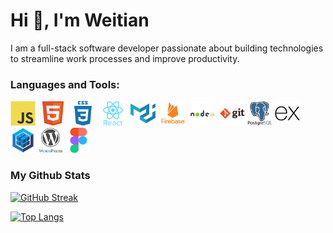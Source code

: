 <h1>Hi 👋, I'm Weitian</h1>
<p>I am a full-stack software developer passionate about building technologies to streamline work processes and improve productivity.</p>

### Languages and Tools:
<div>
  <img src="https://github.com/devicons/devicon/blob/master/icons/javascript/javascript-original.svg" title="JavaScript" alt="JavaScript" width="40" height="40"/>&nbsp;
  <img src="https://github.com/devicons/devicon/blob/master/icons/html5/html5-original.svg" title="HTML5" alt="HTML" width="40" height="40"/>&nbsp;
  <img src="https://github.com/devicons/devicon/blob/master/icons/css3/css3-plain-wordmark.svg"  title="CSS3" alt="CSS" width="40" height="40"/>&nbsp;
  <img src="https://github.com/devicons/devicon/blob/master/icons/react/react-original-wordmark.svg" title="React" alt="React" width="40" height="40"/>&nbsp;
  <img src="https://github.com/devicons/devicon/blob/master/icons/materialui/materialui-original.svg" title="Material UI" alt="Material UI" width="40" height="40"/>&nbsp;
  <img src="https://github.com/devicons/devicon/blob/master/icons/firebase/firebase-plain-wordmark.svg" title="Firebase" alt="Firebase" width="40" height="40"/>&nbsp;
  <img src="https://github.com/devicons/devicon/blob/master/icons/nodejs/nodejs-original-wordmark.svg" title="NodeJS" alt="NodeJS" width="40" height="40"/>&nbsp;
  <img src="https://github.com/devicons/devicon/blob/master/icons/git/git-original-wordmark.svg" title="Git" **alt="Git" width="40" height="40"/>
  <img src="https://github.com/devicons/devicon/blob/master/icons/postgresql/postgresql-original-wordmark.svg" title="Postgres" **alt="Postgres" width="40" height="40"/>
  <img src="https://github.com/devicons/devicon/blob/master/icons/express/express-original.svg" title="ExpressJs" **alt="ExpressJs" width="40" height="40"/>
  <img src="https://github.com/devicons/devicon/blob/master/icons/sequelize/sequelize-original.svg" title="Sequelize" **alt="Sequelize" width="40" height="40"/>
  <img src="https://github.com/devicons/devicon/blob/master/icons/wordpress/wordpress-original.svg" title="WordPress" **alt="WordPress" width="40" height="40"/>
  <img src="https://github.com/devicons/devicon/blob/master/icons/figma/figma-original.svg" title="Figma" **alt="Figma" width="40" height="40"/>
</div>

### My Github Stats
[![GitHub Streak](http://github-readme-streak-stats.herokuapp.com?user=hweitian&theme=dark&background=000000)](https://git.io/streak-stats)

[![Top Langs](https://github-readme-stats.vercel.app/api/top-langs/?username=hweitian&layout=compact&theme=vision-friendly-dark)](https://github.com/anuraghazra/github-readme-stats)

